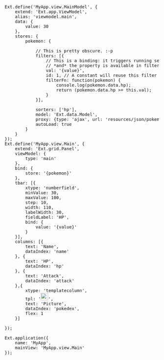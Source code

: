 <pre class="runnable run">
Ext.define('MyApp.view.MainModel', {
    extend: 'Ext.app.ViewModel',
    alias: 'viewmodel.main',
    data: {
        value: 30
    },
    stores: {
        pokemon: {
            
            // This is pretty obscure. :-p
            filters: [{
                // This is a binding: it triggers running setFilters() 
                // *and* the property is available in filterFn.
                val: '{value}',
                id: 1, // A constant will reuse this filter rather than adding a new one 
                filterFn: function(pokemon) {
                    console.log(pokemon.data.hp);
                    return (pokemon.data.hp >= this.val);
                }
            }],

            sorters: ['hp'],
            model: 'Ext.data.Model',
            proxy: {type: 'ajax', url: 'resources/json/pokemon/inventory.json'},
            autoLoad: true
        }
    }
});
Ext.define('MyApp.view.Main', {
    extend: 'Ext.grid.Panel',
    viewModel: {
        type: 'main'
    },
    bind: {
        store: '{pokemon}'
    },
    tbar: [{
        xtype: 'numberfield',
        minValue: 30,
        maxValue: 100,
        step: 10,
        width: 110,
        labelWidth: 30,
        fieldLabel: 'HP',
        bind: {
            value: '{value}'
        }
    }],
    columns: [{
        text: 'Name',
        dataIndex: 'name'
    }, {
        text: 'HP',
        dataIndex: 'hp'
    }, {
        text: 'Attack',
        dataIndex: 'attack'
    },{
        xtype: 'templatecolumn',
        tpl: '<img src="resources/json/pokemon/{pokedex}.png" height="24">',
        text: 'Picture',
        dataIndex: 'pokedex',
        flex: 1
    }]

});

Ext.application({
    name: 'MyApp',
    mainView: 'MyApp.view.Main'
});</pre>
